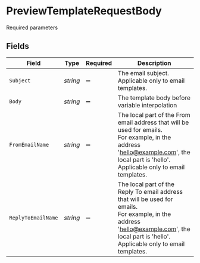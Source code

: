 # PreviewTemplateRequestBody

Required parameters


## Fields

| Field                                                                                                                                                                                      | Type                                                                                                                                                                                       | Required                                                                                                                                                                                   | Description                                                                                                                                                                                |
| ------------------------------------------------------------------------------------------------------------------------------------------------------------------------------------------ | ------------------------------------------------------------------------------------------------------------------------------------------------------------------------------------------ | ------------------------------------------------------------------------------------------------------------------------------------------------------------------------------------------ | ------------------------------------------------------------------------------------------------------------------------------------------------------------------------------------------ |
| `Subject`                                                                                                                                                                                  | *string*                                                                                                                                                                                   | :heavy_minus_sign:                                                                                                                                                                         | The email subject.<br/>Applicable only to email templates.                                                                                                                                 |
| `Body`                                                                                                                                                                                     | *string*                                                                                                                                                                                   | :heavy_minus_sign:                                                                                                                                                                         | The template body before variable interpolation                                                                                                                                            |
| `FromEmailName`                                                                                                                                                                            | *string*                                                                                                                                                                                   | :heavy_minus_sign:                                                                                                                                                                         | The local part of the From email address that will be used for emails.<br/>For example, in the address 'hello@example.com', the local part is 'hello'.<br/>Applicable only to email templates. |
| `ReplyToEmailName`                                                                                                                                                                         | *string*                                                                                                                                                                                   | :heavy_minus_sign:                                                                                                                                                                         | The local part of the Reply To email address that will be used for emails.<br/>For example, in the address 'hello@example.com', the local part is 'hello'.<br/>Applicable only to email templates. |